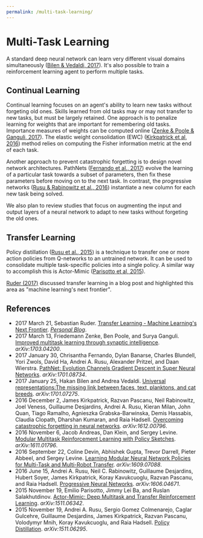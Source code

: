 ```yaml
---
permalink: /multi-task-learning/
---
```

# Multi-Task Learning

A standard deep neural network can learn very different visual domains simultaneously ([Bilen & Vedaldi, 2017](https://arxiv.org/abs/1701.07275)). It's also possible to train a reinforcement learning agent to perform multiple tasks.

## Continual Learning

Continual learning focuses on an agent's ability to learn new tasks without forgeting old ones. Skills learned from old tasks may or may not transfer to new tasks, but must be largely retained. One approach is to penalize learning for weights that are important for remembering old tasks. Importance measures of weights can be computed online ([Zenke & Poole & Ganguli, 2017](https://arxiv.org/abs/1703.04200)). The elastic weight consolidation (EWC) ([Kirkpatrick et al, 2016](https://arxiv.org/abs/1612.00796)) method relies on computing the Fisher information metric at the end of each task.

Another approach to prevent catastrophic forgetting is to design novel network architectures. PathNets ([Fernando et al., 2017](https://arxiv.org/abs/1701.08734)) evolve the learning of a particular task towards a subset of parameters, then fix these parameters before moving on to the next task. In contrast, the progressive networks ([Rusu & Rabinowitz et al., 2016](https://arxiv.org/abs/1606.04671)) instantiate a new column for each new task being solved.

We also plan to review studies that focus on augmenting the input and output layers of a neural network to adapt to new tasks without forgeting the old ones.

## Transfer Learning

Policy distillation ([Rusu et al., 2015](https://arxiv.org/abs/1511.06295)) is a technique to transfer one or more action policies from Q-networks to an untrained network. It can be used to consolidate multiple task-specific policies into a single policy. A similar way to accomplish this is Actor-Mimic ([Parisotto et al, 2015](https://arxiv.org/abs/1511.06342)).

[Ruder (2017)](http://sebastianruder.com/transfer-learning/) discussed transfer learning in a blog post and highlighted this area as "machine learning's next frontier".

## References

* 2017 March 21, Sebastian Ruder. [Transfer Learning - Machine Learning's Next Frontier](http://sebastianruder.com/transfer-learning/). *[Personal Blog](http://sebastianruder.com/#open)*.
* 2017 March 13, Friedemann Zenke, Ben Poole, and Surya Ganguli. [Improved multitask learning through synaptic intelligence](https://arxiv.org/abs/1703.04200). *arXiv:1703.04200*.
* 2017 January 30, Chrisantha Fernando, Dylan Banarse, Charles Blundell, Yori Zwols, David Ha, Andrei A. Rusu, Alexander Pritzel, and Daan Wierstra. [PathNet: Evolution Channels Gradient Descent in Super Neural Networks](https://arxiv.org/abs/1701.08734). *arXiv:1701.08734*.
* 2017 January 25, Hakan Bilen and Andrea Vedaldi. [Universal representations:The missing link between faces, text, planktons, and cat breeds](https://arxiv.org/abs/1701.07275). *arXiv:1701.07275*.
* 2016 December 2, James Kirkpatrick, Razvan Pascanu, Neil Rabinowitz, Joel Veness, Guillaume Desjardins, Andrei A. Rusu, Kieran Milan, John Quan, Tiago Ramalho, Agnieszka Grabska-Barwinska, Demis Hassabis, Claudia Clopath, Dharshan Kumaran, and Raia Hadsell. [Overcoming catastrophic forgetting in neural networks](https://arxiv.org/abs/1612.00796). *arXiv:1612.00796*.
* 2016 November 6, Jacob Andreas, Dan Klein, and Sergey Levine. [Modular Multitask Reinforcement Learning with Policy Sketches](https://arxiv.org/abs/1611.01796). *arXiv:1611.01796*.
* 2016 September 22, Coline Devin, Abhishek Gupta, Trevor Darrell, Pieter Abbeel, and Sergey Levine. [Learning Modular Neural Network Policies for Multi-Task and Multi-Robot Transfer](https://arxiv.org/abs/1609.07088). *arXiv:1609.07088*.
* 2016 June 15, Andrei A. Rusu, Neil C. Rabinowitz, Guillaume Desjardins, Hubert Soyer, James Kirkpatrick, Koray Kavukcuoglu, Razvan Pascanu, and Raia Hadsell. [Progressive Neural Networks](https://arxiv.org/abs/1606.04671). *arXiv:1606.04671*.
* 2015 November 19, Emilio Parisotto, Jimmy Lei Ba, and Ruslan Salakhutdinov. [Actor-Mimic: Deep Multitask and Transfer Reinforcement Learning](https://arxiv.org/abs/1511.06342). *arXiv:1511.06342*.
* 2015 November 19, Andrei A. Rusu, Sergio Gomez Colmenarejo, Caglar Gulcehre, Guillaume Desjardins, James Kirkpatrick, Razvan Pascanu, Volodymyr Mnih, Koray Kavukcuoglu, and Raia Hadsell. [Policy Distillation](https://arxiv.org/abs/1511.06295). *arXiv:1511.06295*.
